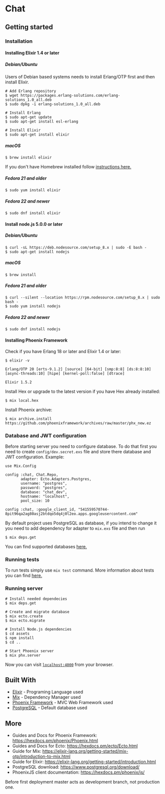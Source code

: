 # Chat

## Getting started

### Installation
 
#### Installing Elixir 1.4 or later

##### Debian/Ubuntu
Users of Debian based systems needs to install Erlang/OTP first and then install Elixir.
````
# Add Erlang repository  
$ wget https://packages.erlang-solutions.com/erlang-solutions_1.0_all.deb
$ sudo dpkg -i erlang-solutions_1.0_all.deb

# Install Erlang
$ sudo apt-get update
$ sudo apt-get install esl-erlang

# Install Elixir
$ sudo apt-get install elixir
````

##### macOS
````
$ brew install elixir
````
If you don't have Homebrew installed follow [instructions here.](https://brew.sh/index.html)

##### Fedora 21 and older
````
$ sudo yum install elixir
````

##### Fedora 22 and newer
````
$ sudo dnf install elixir
````

#### Install node.js 5.0.0 or later

##### Debian/Ubuntu
````
$ curl -sL https://deb.nodesource.com/setup_8.x | sudo -E bash -
$ sudo apt-get install nodejs
````

##### macOS
````
$ brew install 
````

##### Fedora 21 and older
````
$ curl --silent --location https://rpm.nodesource.com/setup_8.x | sudo bash -
$ sudo yum install nodejs
````

##### Fedora 22 and newer
````
$ sudo dnf install nodejs
````

#### Installing Phoenix Framework
Check if you have Erlang 18 or later and Elixir 1.4 or later:
````
$ elixir -v

Erlang/OTP 20 [erts-9.1.2] [source] [64-bit] [smp:8:8] [ds:8:8:10] [async-threads:10] [hipe] [kernel-poll:false] [dtrace]

Elixir 1.5.2
````
Install Hex or upgrade to the latest version if you have Hex already installed:
````
$ mix local.hex
````
Install Phoenix archive:
````
$ mix archive.install https://github.com/phoenixframework/archives/raw/master/phx_new.ez
````

### Database and JWT configuration
Before starting server you need to configure database. To do that first you need to create `config/dev.secret.exs` file and store there database and JWT configuration.
Example:
````
use Mix.Config

config :chat, Chat.Repo,
       adapter: Ecto.Adapters.Postgres,
       username: "postgres",
       password: "postgres",
       database: "chat_dev",
       hostname: "localhost",
       pool_size: 10

config :chat, :google_client_id, "541559570744-8pit96qa2ag80asj2btdqo5dq4j0l2eo.apps.googleusercontent.com"
````
By default project uses PostgreSQL as database, if you intend to change it you need to add dependency for adapter to `mix.exs` file and then run
````
$ mix deps.get
````
You can find supported databases [here.](https://github.com/elixir-ecto/ecto#usage)

### Running tests
To run tests simply use `mix test` command.
More information about tests you can find [here.](https://hexdocs.pm/phoenix/testing.html)

### Running server
````
# Install needed dependecies
$ mix deps.get

# Create and migrate database
$ mix ecto.create
$ mix ecto.migrate 

# Install Node.js dependencies
$ cd assets
$ npm install
$ cd ..

# Start Phoenix server
$ mix phx.server
````

Now you can visit [`localhost:4000`](http://localhost:4000) from your browser.


## Built With
  * [Elixir](https://elixir-lang.org/) - Programing Language used
  * [Mix](https://elixir-lang.org/getting-started/mix-otp/introduction-to-mix.html) - Dependency Manager used
  * [Phoenix Framework](http://phoenixframework.org/) - MVC Web Framework used
  * [PostgreSQL](https://www.postgresql.org/) - Default database used
  
## More
  * Guides and Docs for Phoenix Framework: https://hexdocs.pm/phoenix/Phoenix.html
  * Guides and Docs for Ecto: https://hexdocs.pm/ecto/Ecto.html
  * Guide for Mix: https://elixir-lang.org/getting-started/mix-otp/introduction-to-mix.html
  * Guide for Elixir: https://elixir-lang.org/getting-started/introduction.html
  * PostgreSQL download: https://www.postgresql.org/download/
  * PhoenixJS client documentation: https://hexdocs.pm/phoenix/js/

Before first deployment master acts as development branch, not production one.